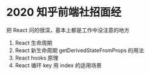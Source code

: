 # 2020 知乎前端社招面经

把 React 问的很深，基本上都是工作中没注意的地方

1. React 生命周期
2. React 新生命周期 getDerivedStateFromProps 的用法
3. React hooks 原理
4. React 循环 key 用 index 的适用场景